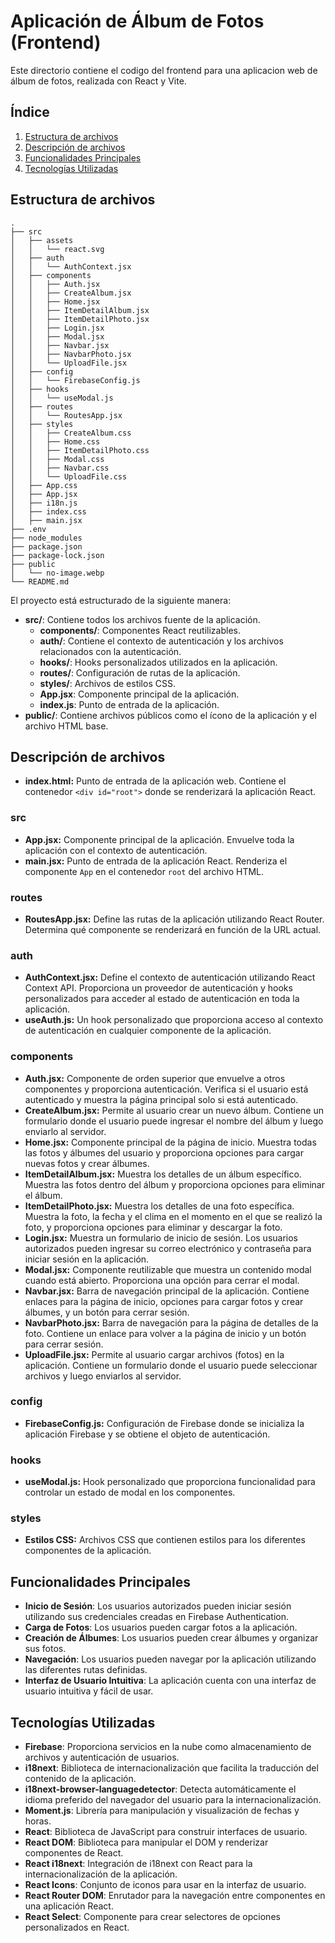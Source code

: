 # Aplicación de Álbum de Fotos (Frontend)

Este directorio contiene el codigo del frontend para una aplicacion web de álbum de fotos, realizada con React y Vite.

## Índice

1. [Estructura de archivos](#estructura-de-archivos)
2. [Descripción de archivos](#descripción-de-archivos)
3. [Funcionalidades Principales](#funcionalidades-principales)
4. [Tecnologías Utilizadas](#tecnologías-utilizadas)

## Estructura de archivos

```
.
├── src
│   ├── assets
│   │   └── react.svg
│   ├── auth   
│   │   └── AuthContext.jsx
│   ├── components
│   │   ├── Auth.jsx
│   │   ├── CreateAlbum.jsx
│   │   ├── Home.jsx
│   │   ├── ItemDetailAlbum.jsx
│   │   ├── ItemDetailPhoto.jsx
│   │   ├── Login.jsx
│   │   ├── Modal.jsx
│   │   ├── Navbar.jsx
│   │   ├── NavbarPhoto.jsx
│   │   └── UploadFile.jsx
│   ├── config
│   │   └── FirebaseConfig.js
│   ├── hooks
│   │   └── useModal.js
│   ├── routes
│   │   └── RoutesApp.jsx
│   ├── styles
│   │   ├── CreateAlbum.css
│   │   ├── Home.css
│   │   ├── ItemDetailPhoto.css
│   │   ├── Modal.css
│   │   ├── Navbar.css
│   │   └── UploadFile.css
│   ├── App.css
│   ├── App.jsx
│   ├── i18n.js
│   ├── index.css
│   ├── main.jsx
├── .env
├── node_modules
├── package.json
├── package-lock.json
├── public
│   └── no-image.webp
└── README.md

```

El proyecto está estructurado de la siguiente manera:

- **src/**: Contiene todos los archivos fuente de la aplicación.
  - **components/**: Componentes React reutilizables.
  - **auth/**: Contiene el contexto de autenticación y los archivos relacionados con la autenticación.
  - **hooks/**: Hooks personalizados utilizados en la aplicación.
  - **routes/**: Configuración de rutas de la aplicación.
  - **styles/**: Archivos de estilos CSS.
  - **App.jsx**: Componente principal de la aplicación.
  - **index.js**: Punto de entrada de la aplicación.
- **public/**: Contiene archivos públicos como el ícono de la aplicación y el archivo HTML base.


## Descripción de archivos

- **index.html:** Punto de entrada de la aplicación web. Contiene el contenedor `<div id="root">` donde se renderizará la aplicación React.

### src
- **App.jsx:** Componente principal de la aplicación. Envuelve toda la aplicación con el contexto de autenticación.
- **main.jsx:** Punto de entrada de la aplicación React. Renderiza el componente `App` en el contenedor `root` del archivo HTML.

### routes
- **RoutesApp.jsx:** Define las rutas de la aplicación utilizando React Router. Determina qué componente se renderizará en función de la URL actual.

### auth
- **AuthContext.jsx:** Define el contexto de autenticación utilizando React Context API. Proporciona un proveedor de autenticación y hooks personalizados para acceder al estado de autenticación en toda la aplicación.
- **useAuth.js:** Un hook personalizado que proporciona acceso al contexto de autenticación en cualquier componente de la aplicación.

### components
- **Auth.jsx:** Componente de orden superior que envuelve a otros componentes y proporciona autenticación. Verifica si el usuario está autenticado y muestra la página principal solo si está autenticado.
- **CreateAlbum.jsx:** Permite al usuario crear un nuevo álbum. Contiene un formulario donde el usuario puede ingresar el nombre del álbum y luego enviarlo al servidor.
- **Home.jsx:** Componente principal de la página de inicio. Muestra todas las fotos y álbumes del usuario y proporciona opciones para cargar nuevas fotos y crear álbumes.
- **ItemDetailAlbum.jsx:** Muestra los detalles de un álbum específico. Muestra las fotos dentro del álbum y proporciona opciones para eliminar el álbum.
- **ItemDetailPhoto.jsx:** Muestra los detalles de una foto específica. Muestra la foto, la fecha y el clima en el momento en el que se realizó la foto, y proporciona opciones para eliminar y descargar la foto.
- **Login.jsx:** Muestra un formulario de inicio de sesión. Los usuarios autorizados pueden ingresar su correo electrónico y contraseña para iniciar sesión en la aplicación.
- **Modal.jsx:** Componente reutilizable que muestra un contenido modal cuando está abierto. Proporciona una opción para cerrar el modal.
- **Navbar.jsx:** Barra de navegación principal de la aplicación. Contiene enlaces para la página de inicio, opciones para cargar fotos y crear álbumes, y un botón para cerrar sesión.
- **NavbarPhoto.jsx:** Barra de navegación para la página de detalles de la foto. Contiene un enlace para volver a la página de inicio y un botón para cerrar sesión.
- **UploadFile.jsx:** Permite al usuario cargar archivos (fotos) en la aplicación. Contiene un formulario donde el usuario puede seleccionar archivos y luego enviarlos al servidor.

### config
- **FirebaseConfig.js:** Configuración de Firebase donde se inicializa la aplicación Firebase y se obtiene el objeto de autenticación.

### hooks
- **useModal.js:** Hook personalizado que proporciona funcionalidad para controlar un estado de modal en los componentes.
### styles
- **Estilos CSS:** Archivos CSS que contienen estilos para los diferentes componentes de la aplicación.

## Funcionalidades Principales

- **Inicio de Sesión**: Los usuarios autorizados pueden iniciar sesión utilizando sus credenciales creadas en Firebase Authentication.
- **Carga de Fotos**: Los usuarios pueden cargar fotos a la aplicación.
- **Creación de Álbumes**: Los usuarios pueden crear álbumes y organizar sus fotos.
- **Navegación**: Los usuarios pueden navegar por la aplicación utilizando las diferentes rutas definidas.
- **Interfaz de Usuario Intuitiva**: La aplicación cuenta con una interfaz de usuario intuitiva y fácil de usar.

## Tecnologías Utilizadas

- **Firebase**: Proporciona servicios en la nube como almacenamiento de archivos y autenticación de usuarios.
- **i18next**: Biblioteca de internacionalización que facilita la traducción del contenido de la aplicación.
- **i18next-browser-languagedetector**: Detecta automáticamente el idioma preferido del navegador del usuario para la internacionalización.
- **Moment.js**: Librería para manipulación y visualización de fechas y horas.
- **React**: Biblioteca de JavaScript para construir interfaces de usuario.
- **React DOM**: Biblioteca para manipular el DOM y renderizar componentes de React.
- **React i18next**: Integración de i18next con React para la internacionalización de la aplicación.
- **React Icons**: Conjunto de iconos para usar en la interfaz de usuario.
- **React Router DOM**: Enrutador para la navegación entre componentes en una aplicación React.
- **React Select**: Componente para crear selectores de opciones personalizados en React.
